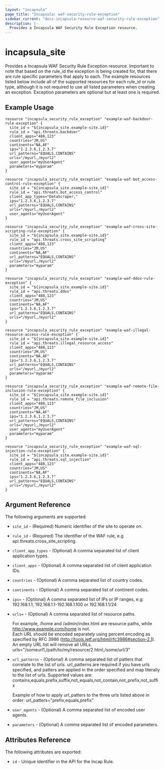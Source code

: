 ```yaml
---
layout: "incapsula"
page_title: "Incapsula: waf-security-rule-exception"
sidebar_current: "docs-incapsula-resource-waf-security-rule-exception"
description: |-
  Provides a Incapsula WAF Security Rule Exception resource.
---
```


# incapsula_site

Provides a Incapsula WAF Security Rule Exception resource.  Important to note that based on the rule_id the exception is being created for, that there are rule specific parameters that apply to each.  The example resources listed below include all of the supported resources for each rule_id or rule type, although it is not required to use all listed parameters when creating an exception. Exception parameters are optional but at least one is required.

## Example Usage

```hcl
resource "incapsula_security_rule_exception" "example-waf-backdoor-rule-exception" {
  site_id = "${incapsula_site.example-site.id}"
  rule_id = "api.threats.backdoor"
  client_apps="488,123"
  countries="JM,US"
  continents="NA,AF"
  ips="1.2.3.6,1.2.3.7"
  url_patterns="EQUALS,CONTAINS"
  urls="/myurl,/myurl2"
  user_agents="myUserAgent"
  parameters="myparam"
}

resource "incapsula_security_rule_exception" "example-waf-bot_access-control-rule-exception" {
  site_id = "${incapsula_site.example-site.id}"
  rule_id = "api.threats.bot_access_control"
  client_app_types="DataScraper,"
  ips="1.2.3.6,1.2.3.7"
  url_patterns="EQUALS,CONTAINS"
  urls="/myurl,/myurl2"
  user_agents="myUserAgent"
}

resource "incapsula_security_rule_exception" "example-waf-cross-site-scripting-rule-exception" {
  site_id = "${incapsula_site.example-site.id}"
  rule_id = "api.threats.cross_site_scripting"
  client_apps="488,123"
  countries="JM,US"
  continents="NA,AF"
  url_patterns="EQUALS,CONTAINS"
  urls="/myurl,/myurl2"
  parameters="myparam"
}

resource "incapsula_security_rule_exception" "example-waf-ddos-rule-exception" {
  site_id = "${incapsula_site.example-site.id}"
  rule_id = "api.threats.ddos"
  client_apps="488,123"
  countries="JM,US"
  continents="NA,AF"
  ips="1.2.3.6,1.2.3.7"
  url_patterns="EQUALS,CONTAINS"
  urls="/myurl,/myurl2"
}

resource "incapsula_security_rule_exception" "example-waf-illegal-resource-access-rule-exception" {
  site_id = "${incapsula_site.example-site.id}"
  rule_id = "api.threats.illegal_resource_access"
  client_apps="488,123"
  countries="JM,US"
  continents="NA,AF"
  ips="1.2.3.6,1.2.3.7"
  url_patterns="EQUALS,CONTAINS"
  urls="/myurl,/myurl2"
  parameters="myparam"
}

resource "incapsula_security_rule_exception" "example-waf-remote-file-inclusion-rule-exception" {
  site_id = "${incapsula_site.example-site.id}"
  rule_id = "api.threats.remote_file_inclusion"
  client_apps="488,123"
  countries="JM,US"
  continents="NA,AF"
  ips="1.2.3.6,1.2.3.7"
  url_patterns="EQUALS,CONTAINS"
  urls="/myurl,/myurl2"
  user_agents="myUserAgent"
  parameters="myparam"
}

resource "incapsula_security_rule_exception" "example-waf-sql-injection-rule-exception" {
  site_id = "${incapsula_site.example-site.id}"
  rule_id = "api.threats.sql_injection"
  client_apps="488,123"
  countries="JM,US"
  continents="NA,AF"
  ips="1.2.3.6,1.2.3.7"
  url_patterns="EQUALS,CONTAINS"
  urls="/myurl,/myurl2"
}
```

## Argument Reference

The following arguments are supported:

* `site_id` - (Required) Numeric identifier of the site to operate on.
* `rule_id` - (Required) The identifier of the WAF rule, e.g api.threats.cross_site_scripting.
* `client_app_types` - (Optional) A comma separated list of client application types.
* `client_apps` - (Optional) A comma separated list of client application IDs.
* `countries` - (Optional) A comma separated list of country codes.
* `continents` - (Optional) A comma separated list of continent codes.
* `ips=` - (Optional) A comma separated list of IPs or IP ranges, e.g: 192.168.1.1, 192.168.1.1-192.168.1.100 or 192.168.1.1/24
* `urls=` - (Optional) A comma separated list of resource paths. 

    For example, /home and /admin/index.html are resource paths, while http://www.example.com/home is not.                      
    Each URL should be encoded separately using percent encoding as specified by RFC 3986 (http://tools.ietf.org/html/rfc3986#section-2.1).  An empty URL list will remove all URLs.
    urls="/someurl1,/path/to/my/resource/2.html,/some/url/3"
* `url_patterns` - (Optional) A comma separated list of patters that correlate to the list of urls.  url_patterns are required if you have urls specified, and patters are applied in the order specified and map literally to the list of urls. Supported values are: contains,equals,prefix,suffix,not_equals,not_contain,not_prefix,not_suffix
    
    Example of how to apply url_patters to the three urls listed above in order: 
    url_patters="prefix,equals,prefix"  
* `user_agents` - (Optional) A comma separated list of encoded user agents.
* `parameters` - (Optional) A comma separated list of encoded parameters.

## Attributes Reference

The following attributes are exported:

* `id` - Unique identifier in the API for the Incap Rule.
